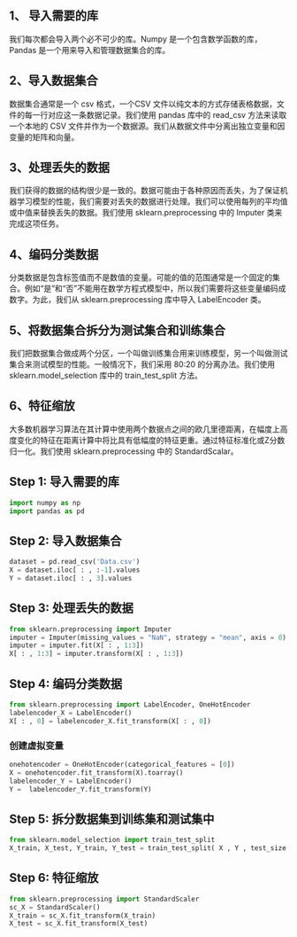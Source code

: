 ## 1、 导入需要的库
我们每次都会导入两个必不可少的库。Numpy 是一个包含数学函数的库，Pandas 是一个用来导入和管理数据集合的库。

## 2、导入数据集合
数据集合通常是一个 csv 格式，一个CSV 文件以纯文本的方式存储表格数据，文件的每一行对应这一条数据记录。我们使用 pandas 库中的 read_csv 方法来读取一个本地的 CSV 文件并作为一个数据源。我们从数据文件中分离出独立变量和因变量的矩阵和向量。

## 3、处理丢失的数据
我们获得的数据的结构很少是一致的。数据可能由于各种原因而丢失，为了保证机器学习模型的性能，我们需要对丢失的数据进行处理。我们可以使用每列的平均值或中值来替换丢失的数据。我们使用 sklearn.preprocessing 中的 Imputer 类来完成这项任务。

## 4、编码分类数据
分类数据是包含标签值而不是数值的变量。可能的值的范围通常是一个固定的集合。例如“是”和“否”不能用在数学方程式模型中，所以我们需要将这些变量编码成数字。为此，我们从 sklearn.preprocessing 库中导入 LabelEncoder 类。

## 5、将数据集合拆分为测试集合和训练集合
我们把数据集合做成两个分区，一个叫做训练集合用来训练模型，另一个叫做测试集合来测试模型的性能。一般情况下，我们采用 80:20 的分离办法。我们使用 sklearn.model_selection 库中的 train_test_split 方法。

## 6、特征缩放
大多数机器学习算法在其计算中使用两个数据点之间的欧几里德距离，在幅度上高度变化的特征在距离计算中将比具有低幅度的特征更重。通过特征标准化或Z分数归一化。我们使用 sklearn.preprocessing 中的 StandardScalar。


## Step 1: 导入需要的库
```python
import numpy as np
import pandas as pd
```

## Step 2: 导入数据集合
```python
dataset = pd.read_csv('Data.csv')
X = dataset.iloc[ : , :-1].values
Y = dataset.iloc[ : , 3].values
```

## Step 3: 处理丢失的数据
```python
from sklearn.preprocessing import Imputer
imputer = Imputer(missing_values = "NaN", strategy = "mean", axis = 0)
imputer = imputer.fit(X[ : , 1:3])
X[ : , 1:3] = imputer.transform(X[ : , 1:3])
```

## Step 4: 编码分类数据
```python
from sklearn.preprocessing import LabelEncoder, OneHotEncoder
labelencoder_X = LabelEncoder()
X[ : , 0] = labelencoder_X.fit_transform(X[ : , 0])
```

### 创建虚拟变量
```python
onehotencoder = OneHotEncoder(categorical_features = [0])
X = onehotencoder.fit_transform(X).toarray()
labelencoder_Y = LabelEncoder()
Y =  labelencoder_Y.fit_transform(Y)
```

## Step 5: 拆分数据集到训练集和测试集中
```python
from sklearn.model_selection import train_test_split
X_train, X_test, Y_train, Y_test = train_test_split( X , Y , test_size = 0.2, random_state = 0)
```

## Step 6: 特征缩放
```python
from sklearn.preprocessing import StandardScaler
sc_X = StandardScaler()
X_train = sc_X.fit_transform(X_train)
X_test = sc_X.fit_transform(X_test)
```